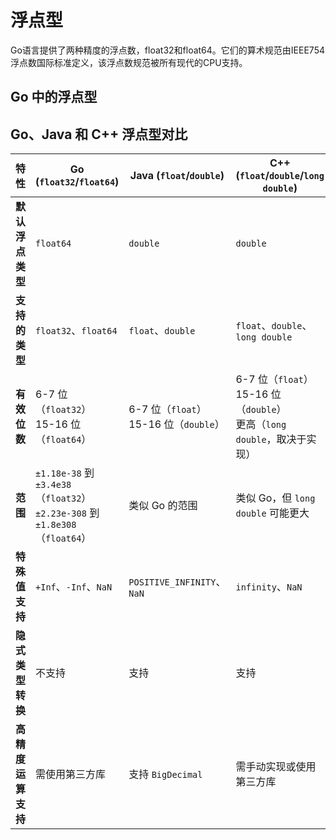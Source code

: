 # 浮点型
Go语言提供了两种精度的浮点数，float32和float64。它们的算术规范由IEEE754浮点数国际标准定义，该浮点数规范被所有现代的CPU支持。

## Go 中的浮点型

## Go、Java 和 C++ 浮点型对比

| 特性               | Go (`float32`/`float64`)                                     | Java (`float`/`double`)                   | C++ (`float`/`double`/`long double`)                         |
| ------------------ | ------------------------------------------------------------ | ----------------------------------------- | ------------------------------------------------------------ |
| **默认浮点类型**   | `float64`                                                    | `double`                                  | `double`                                                     |
| **支持的类型**     | `float32`、`float64`                                         | `float`、`double`                         | `float`、`double`、`long double`                             |
| **有效位数**       | 6-7 位（`float32`）<br>15-16 位（`float64`）                 | 6-7 位（`float`）<br>15-16 位（`double`） | 6-7 位（`float`）<br>15-16 位（`double`）<br>更高（`long double`，取决于实现） |
| **范围**           | `±1.18e-38` 到 `±3.4e38`（`float32`）<br>`±2.23e-308` 到 `±1.8e308`（`float64`） | 类似 Go 的范围                            | 类似 Go，但 `long double` 可能更大                           |
| **特殊值支持**     | `+Inf`、`-Inf`、`NaN`                                        | `POSITIVE_INFINITY`、`NaN`                | `infinity`、`NaN`                                            |
| **隐式类型转换**   | 不支持                                                       | 支持                                      | 支持                                                         |
| **高精度运算支持** | 需使用第三方库                                               | 支持 `BigDecimal`                         | 需手动实现或使用第三方库                                     |
